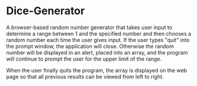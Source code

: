 # Dice-Generator
A browser-based random number generator that takes user input to determine a range between 1 and the specified number and then chooses a random number each time the user gives input. If the user types "quit" into the prompt window, the application will close. Otherwise the random number will be displayed in an alert, placed into an array, and the program will continue to prompt the user for the upper limit of the range.

When the user finally quits the program, the array is displayed on the web page so that all previous results can be viewed from left to right.
